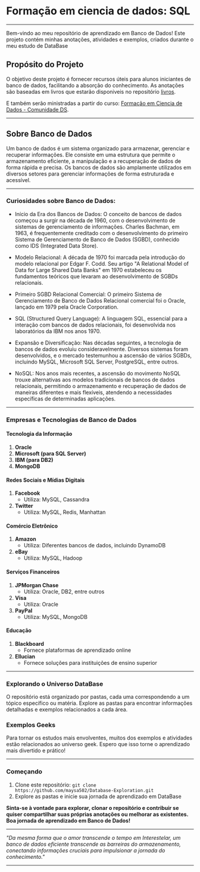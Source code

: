 # Formação em ciencia de dados: SQL 
---
Bem-vindo ao meu repositório de aprendizado em Banco de Dados! Este projeto contém minhas anotações, atividades e exemplos, criados durante o meu estudo de DataBase

## Propósito do Projeto

O objetivo deste projeto é fornecer recursos úteis para alunos iniciantes de banco de dados, facilitando a absorção do conhecimento. As anotações são baseadas em livros que estarão disponiveis no repositório [livros](https://github.com/Maysa502/Database-Exploration/tree/main/Livros).

E também serão ministradas a partir do curso: [Formação em Ciencia de Dados - Comunidade DS](https://www.comunidadeds.com/formacao-profissional-ciencia-de-dados?gad_source=1&gclid=CjwKCAiAlJKuBhAdEiwAnZb7lek6ybIYm2eBR3Dg5b1iDiUAiW0dFzG_0BbpxmcAHc3kdFtoggtr1BoCnQoQAvD_BwE).



---


## Sobre Banco de Dados

Um banco de dados é um sistema organizado para armazenar, gerenciar e recuperar informações. Ele consiste em uma estrutura que permite o armazenamento eficiente, a manipulação e a recuperação de dados de forma rápida e precisa. Os bancos de dados são amplamente utilizados em diversos setores para gerenciar informações de forma estruturada e acessível.

---

### Curiosidades sobre Banco de Dados:

- Início da Era dos Bancos de Dados: O conceito de bancos de dados começou a surgir na década de 1960, com o desenvolvimento de sistemas de gerenciamento de informações. Charles Bachman, em 1963, é frequentemente creditado com o desenvolvimento do primeiro Sistema de Gerenciamento de Banco de Dados (SGBD), conhecido como IDS (Integrated Data Store).

- Modelo Relacional: A década de 1970 foi marcada pela introdução do modelo relacional por Edgar F. Codd. Seu artigo "A Relational Model of Data for Large Shared Data Banks" em 1970 estabeleceu os fundamentos teóricos que levaram ao desenvolvimento de SGBDs relacionais.

- Primeiro SGBD Relacional Comercial: O primeiro Sistema de Gerenciamento de Banco de Dados Relacional comercial foi o Oracle, lançado em 1979 pela Oracle Corporation.

- SQL (Structured Query Language): A linguagem SQL, essencial para a interação com bancos de dados relacionais, foi desenvolvida nos laboratórios da IBM nos anos 1970.

- Expansão e Diversificação: Nas décadas seguintes, a tecnologia de bancos de dados evoluiu consideravelmente. Diversos sistemas foram desenvolvidos, e o mercado testemunhou a ascensão de vários SGBDs, incluindo MySQL, Microsoft SQL Server, PostgreSQL, entre outros.

- NoSQL: Nos anos mais recentes, a ascensão do movimento NoSQL trouxe alternativas aos modelos tradicionais de bancos de dados relacionais, permitindo o armazenamento e recuperação de dados de maneiras diferentes e mais flexíveis, atendendo a necessidades específicas de determinadas aplicações.


---
### Empresas e Tecnologias de Banco de Dados 

#### Tecnologia da Informação
1. **Oracle**
2. **Microsoft (para SQL Server)**
3. **IBM (para DB2)**
4. **MongoDB**

#### Redes Sociais e Mídias Digitais
1. **Facebook**
   - Utiliza: MySQL, Cassandra
2. **Twitter**
   - Utiliza: MySQL, Redis, Manhattan

#### Comércio Eletrônico
1. **Amazon**
   - Utiliza: Diferentes bancos de dados, incluindo DynamoDB
2. **eBay**
   - Utiliza: MySQL, Hadoop

#### Serviços Financeiros
1. **JPMorgan Chase**
   - Utiliza: Oracle, DB2, entre outros
2. **Visa**
   - Utiliza: Oracle
3. **PayPal**
   - Utiliza: MySQL, MongoDB

#### Educação
1. **Blackboard**
   - Fornece plataformas de aprendizado online
2. **Ellucian**
   - Fornece soluções para instituições de ensino superior
---

### Explorando o Universo DataBase

O repositório está organizado por pastas, cada uma correspondendo a um tópico específico ou matéria. Explore as pastas para encontrar informações detalhadas e exemplos relacionados a cada área.



### Exemplos Geeks

Para tornar os estudos mais envolventes, muitos dos exemplos e atividades estão relacionados ao universo geek. Espero que isso torne o aprendizado mais divertido e prático!

---

### Começando

1. Clone este repositório: `git clone https://github.com/maysa502/Database-Exploration.git`
2. Explore as pastas e inicie sua jornada de aprendizado em DataBase


**Sinta-se à vontade para explorar, clonar o repositório e contribuir se quiser compartilhar suas próprias anotações ou melhorar as existentes. Boa jornada de aprendizado em Banco de Dados!**

---
 *"Da mesma forma que o amor transcende o tempo em Interestelar, um banco de dados eficiente transcende as barreiras do armazenamento, conectando informações cruciais para impulsionar a jornada do conhecimento."*

---



